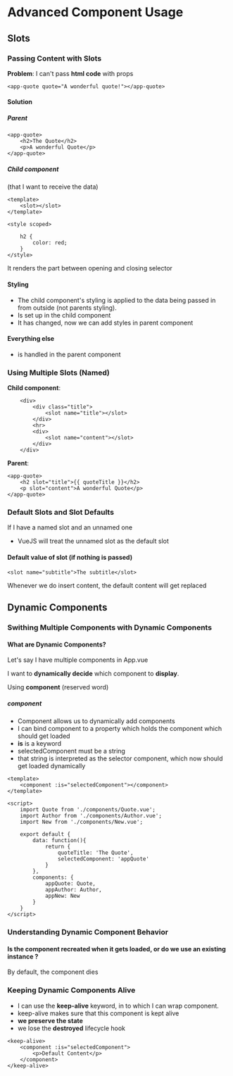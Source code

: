# Advanced Component Usage

## Slots

### Passing Content with Slots

**Problem**: I can't pass **html code** with props

```
<app-quote quote="A wonderful quote!"></app-quote>	
```
#### Solution

##### Parent
```
<app-quote>
	<h2>The Quote</h2>
	<p>A wonderful Quote</p>
</app-quote>
```

##### **Child** component
(that I want to receive the data)

```
<template>
	<slot></slot>
</template>

<style scoped>

	h2 {
		color: red;
	}
</style>
```
It renders the part between opening and closing selector

#### Styling

* The child component's styling is applied to the data being passed in from outside (not parents styling).
* Is set up in the child component
* It has changed, now we can add styles in parent component

#### Everything else

* is handled in the parent component

### Using Multiple Slots (Named)

**Child component**:

```
	<div>
		<div class="title">
			<slot name="title"></slot>
		</div>
		<hr>
		<div>
			<slot name="content"></slot>
		</div>
	</div>
```

**Parent**:
```
<app-quote>
	<h2 slot="title">{{ quoteTitle }}</h2>
	<p slot="content">A wonderful Quote</p>
</app-quote>
```

### Default Slots and Slot Defaults

If I have a named slot and an unnamed one

* VueJS will treat the unnamed slot as the default slot

#### Default value of slot (if nothing is passed)

```
<slot name="subtitle">The subtitle</slot>
``` 
Whenever we do insert content, the default content will get replaced


## Dynamic Components

### Swithing Multiple Components with Dynamic Components

#### What are Dynamic Components?

Let's say I have multiple components in App.vue

I want to **dynamically decide** which component to **display**.

Using **component** (reserved word)

##### component

* Component allows us to dynamically add components
* I can bind component to a property which holds the component which should get loaded
* **is** is a keyword
* selectedComponent must be a string
* that string is interpreted as the selector component, which now should get loaded dynamically


```
<template>
	<component :is="selectedComponent"></component>
</template>

<script>
	import Quote from './components/Quote.vue';
	import Author from './components/Author.vue';
	import New from './components/New.vue';

	export default {
		data: function(){
			return {
				quoteTitle: 'The Quote',
				selectedComponent: 'appQuote'
			}
		},
		components: {
			appQuote: Quote,
			appAuthor: Author,
			appNew: New
		}
	}
</script>
```


### Understanding Dynamic Component Behavior

#### Is the component recreated when it gets loaded, or do we use an existing instance ?

By default, the component dies

### Keeping Dynamic Components Alive

* I can use the **keep-alive** keyword, in to which I can wrap component.
* keep-alive makes sure that this component is kept alive
* **we preserve the state**
* we lose the **destroyed** lifecycle hook
```
<keep-alive>
	<component :is="selectedComponent">
		<p>Default Content</p>
	</component>
</keep-alive>
```







